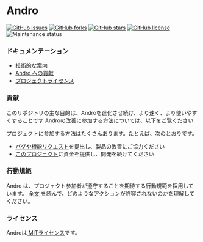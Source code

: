 # Andro

[![GitHub issues](https://img.shields.io/github/issues/CMihai99/andro?style=flat-square)](https://github.com/CMihai99/andro/issues)
[![GitHub forks](https://img.shields.io/github/forks/CMihai99/andro?style=flat-square)](https://github.com/CMihai99/andro/network)
[![GitHub stars](https://img.shields.io/github/stars/CMihai99/andro?style=flat-square)](https://github.com/CMihai99/andro/stargazers)
[![GitHub license](https://img.shields.io/github/license/CMihai99/andro?style=flat-square)](https://github.com/CMihai99/andro/blob/master/LICENSE)
![Maintenance status](https://img.shields.io/maintenance/yes/2021?style=flat-square)

### ドキュメンテーション

- [技術的な案内](https://github.com/CMihai99/andro/blob/main/README.md)
- [Andro への貢献](https://github.com/CMihai99/andro/blob/main/CONTRIBUTING.md)
- [プロジェクトライセンス](https://github.com/CMihai99/andro/blob/main/LICENSE)

### 貢献

このリポジトリの主な目的は、Androを進化させ続け、より速く、より使いやすくすることです Androの改善に参加する方法については、以下をご覧ください.

プロジェクトに参加する方法はたくさんあります。たとえば、次のとおりです。

* [バグや機能リクエスト](https://github.com/CMihai99/andro/issues)を提出し、製品の改善にご協力ください
* [このプロジェクト](https://www.paypal.com/paypalme/Impulse884?locale.x=en_US)に資金を提供し、開発を続けてください

### 行動規範

Andro は、プロジェクト参加者が遵守することを期待する行動規範を採用しています。 [全文](https://code.fb.com/codeofconduct) を読んで、どのようなアクションが許容されないのかを理解してください。

### ライセンス

Androは[ MITライセンス](LICENSE)です。